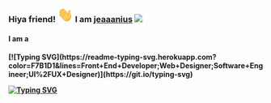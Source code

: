 <h3> Hiya friend! <img src="https://raw.githubusercontent.com/ABSphreak/ABSphreak/master/gifs/Hi.gif" height="30px">  I am <a href="https://github.com/jeaaanius">jeaaanius</a> <img height="30px" src="https://emojis.slackmojis.com/emojis/images/1531849430/4246/blob-sunglasses.gif?1531849430"></h1>
</h3>

<h4> I am a <h4>
  [![Typing SVG](https://readme-typing-svg.herokuapp.com?color=F7B1D1&lines=Front+End+Developer;Web+Designer;Software+Engineer;UI%2FUX+Designer)](https://git.io/typing-svg)
  
  [![Typing SVG](https://readme-typing-svg.herokuapp.com/?lines=Front+End+Developer;Second+line+of+text)](https://git.io/typing-svg)

<!--
**jeaaanius/jeaaanius** is a ✨ _special_ ✨ repository because its `README.md` (this file) appears on your GitHub profile.

Here are some ideas to get you started:

- 🔭 I’m currently working on ...
- 🌱 I’m currently learning ...
- 👯 I’m looking to collaborate on ...
- 🤔 I’m looking for help with ...
- 💬 Ask me about ...
- 📫 How to reach me: ...
- 😄 Pronouns: ...
- ⚡ Fun fact: ...
-->
